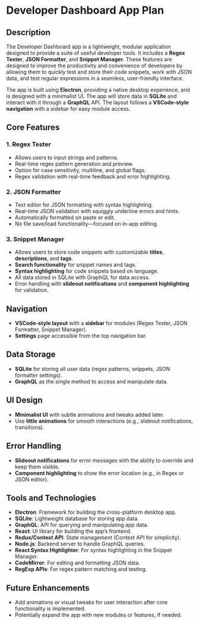 # Developer Dashboard App Plan

## **Description**
The Developer Dashboard app is a lightweight, modular application designed to provide a suite of useful developer tools. It includes a **Regex Tester**, **JSON Formatter**, and **Snippet Manager**. These features are designed to improve the productivity and convenience of developers by allowing them to quickly test and store their code snippets, work with JSON data, and test regular expressions in a seamless, user-friendly interface. 

The app is built using **Electron**, providing a native desktop experience, and is designed with a minimalist UI. The app will store data in **SQLite** and interact with it through a **GraphQL** API. The layout follows a **VSCode-style navigation** with a sidebar for easy module access.

## **Core Features**
### 1. **Regex Tester**
   - Allows users to input strings and patterns.
   - Real-time regex pattern generation and preview.
   - Option for case sensitivity, multiline, and global flags.
   - Regex validation with real-time feedback and error highlighting.

### 2. **JSON Formatter**
   - Text editor for JSON formatting with syntax highlighting.
   - Real-time JSON validation with squiggly underline errors and hints.
   - Automatically formatted on paste or edit.
   - No file save/load functionality—focused on in-app editing.

### 3. **Snippet Manager**
   - Allows users to store code snippets with customizable **titles**, **descriptions**, and **tags**.
   - **Search functionality** for snippet names and tags.
   - **Syntax highlighting** for code snippets based on language.
   - All data stored in SQLite with GraphQL for data access.
   - Error handling with **slideout notifications** and **component highlighting** for validation.

## **Navigation**
   - **VSCode-style layout** with a **sidebar** for modules (Regex Tester, JSON Formatter, Snippet Manager).
   - **Settings** page accessible from the top navigation bar.

## **Data Storage**
   - **SQLite** for storing all user data (regex patterns, snippets, JSON formatter settings).
   - **GraphQL** as the single method to access and manipulate data.

## **UI Design**
   - **Minimalist UI** with subtle animations and tweaks added later.
   - Use **little animations** for smooth interactions (e.g., slideout notifications, transitions).

## **Error Handling**
   - **Slideout notifications** for error messages with the ability to override and keep them visible.
   - **Component highlighting** to show the error location (e.g., in Regex or JSON editor).

## **Tools and Technologies**
   - **Electron**: Framework for building the cross-platform desktop app.
   - **SQLite**: Lightweight database for storing app data.
   - **GraphQL**: API for querying and manipulating app data.
   - **React**: UI library for building the app’s frontend.
   - **Redux/Context API**: State management (Context API for simplicity).
   - **Node.js**: Backend server to handle GraphQL queries.
   - **React Syntax Highlighter**: For syntax highlighting in the Snippet Manager.
   - **CodeMirror**: For editing and formatting JSON data.
   - **RegExp APIs**: For regex pattern matching and testing.

## **Future Enhancements**
   - Add animations or visual tweaks for user interaction after core functionality is implemented.
   - Potentially expand the app with new modules or features, if needed.


